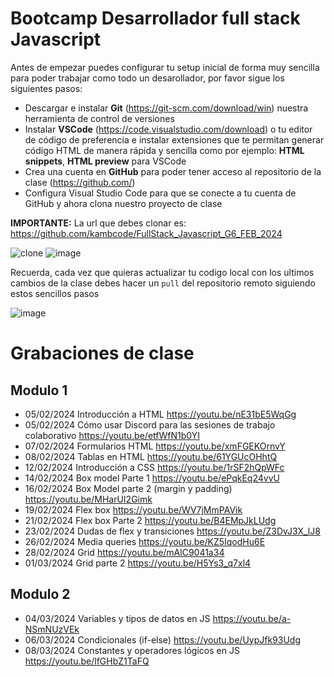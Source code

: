 # Bootcamp Desarrollador full stack Javascript

Antes de empezar puedes configurar tu setup inicial de forma muy sencilla para poder trabajar como todo un desarollador, por favor sigue los siguientes pasos:

- Descargar e instalar **Git** (https://git-scm.com/download/win) nuestra herramienta de control de versiones
- Instalar **VSCode** (https://code.visualstudio.com/download) o tu editor de código de preferencia e instalar extensiones que te permitan generar código HTML de manera rápida y sencilla como por ejemplo: **HTML snippets**, **HTML preview** para VSCode
- Crea una cuenta en **GitHub** para poder tener acceso al repositorio de la clase (https://github.com/)
- Configura Visual Studio Code para que se conecte a tu cuenta de GitHub y ahora clona nuestro proyecto de clase

**IMPORTANTE:** La url que debes clonar es: https://github.com/kambcode/FullStack_Javascript_G6_FEB_2024

![clone](https://github.com/kambcode/FullStack_Javascript_G3_2023_09_04/assets/137812574/b49be206-5c67-40e8-a567-bdd957c549eb)
![image](https://github.com/KamiloMontoya/kambcode_g1/assets/11945476/ca0ce2ad-72ec-431d-b3e1-55b84c64ec13)

Recuerda, cada vez que quieras actualizar tu codigo local con los ultimos cambios de la clase debes hacer un `pull` del repositorio remoto siguiendo estos sencillos pasos

![image](https://github.com/KamiloMontoya/kambcode_g1/assets/11945476/8d8f7da6-aa4c-4d67-9dec-59cd360bda0f)

# Grabaciones de clase
## Modulo 1
- 05/02/2024 Introducción a HTML https://youtu.be/nE31bE5WqGg
- 05/02/2024 Cómo usar Discord para las sesiones de trabajo colaborativo https://youtu.be/etfWfN1b0YI
- 07/02/2024 Formularios HTML https://youtu.be/xmFGEKOrnvY
- 08/02/2024 Tablas en HTML https://youtu.be/61YGUcOHhtQ
- 12/02/2024 Introducción a CSS https://youtu.be/1rSF2hQpWFc
- 14/02/2024 Box model Parte 1 https://youtu.be/ePqkEq24vvU
- 16/02/2024 Box Model parte 2 (margin y padding)  https://youtu.be/MHarUI2Gimk
- 19/02/2024 Flex box https://youtu.be/WV7jMmPAVik
- 21/02/2024 Flex box Parte 2 https://youtu.be/B4EMpJkLUdg
- 23/02/2024 Dudas de flex y transiciones https://youtu.be/Z3DvJ3X_lJ8
- 26/02/2024 Media queries https://youtu.be/KZ5IqodHu6E
- 28/02/2024 Grid https://youtu.be/mAlC9041a34
- 01/03/2024 Grid parte 2 https://youtu.be/H5Ys3_q7xl4

## Modulo 2
- 04/03/2024 Variables y tipos de datos en JS https://youtu.be/a-NSmNUzVEk
- 06/03/2024 Condicionales (if-else) https://youtu.be/UypJfk93Udg
-  08/03/2024 Constantes y operadores lógicos en JS https://youtu.be/lfGHbZ1TaFQ